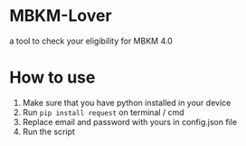# MBKM-Lover
a tool to check your eligibility for MBKM 4.0

# How to use
1. Make sure that you have python installed in your device
2. Run `pip install request` on terminal / cmd
3. Replace email and password with yours in config.json file
4. Run the script
